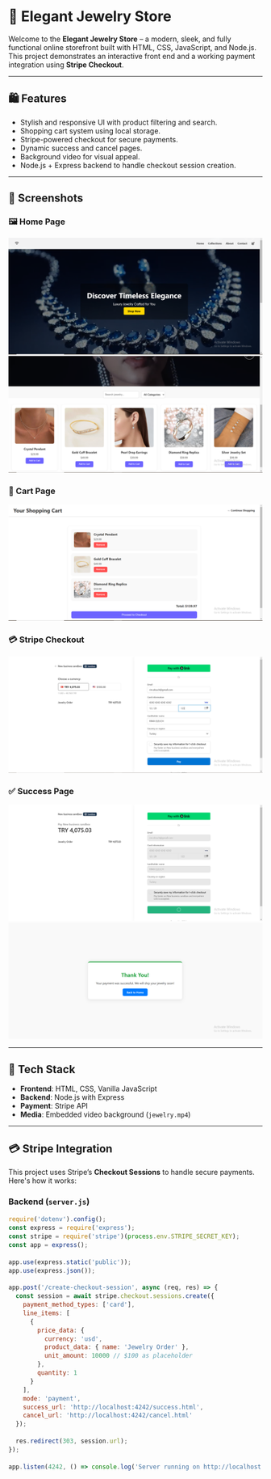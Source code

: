 # 💎 Elegant Jewelry Store

Welcome to the **Elegant Jewelry Store** – a modern, sleek, and fully functional online storefront built with HTML, CSS, JavaScript, and Node.js. This project demonstrates an interactive front end and a working payment integration using **Stripe Checkout**.

---

## 🛍 Features

- Stylish and responsive UI with product filtering and search.
- Shopping cart system using local storage.
- Stripe-powered checkout for secure payments.
- Dynamic success and cancel pages.
- Background video for visual appeal.
- Node.js + Express backend to handle checkout session creation.

---

## 📸 Screenshots

### 🖼 Home Page
![Homepage Screenshot](HomePage1.PNG)
![Homepage Screenshot](HomePage2.PNG)

### 🛒 Cart Page
![Homepage Screenshot](CartPage.PNG)

### 💳 Stripe Checkout
![Homepage Screenshot](StripeCheckout.PNG)

### ✅ Success Page
![Homepage Screenshot](SuccessPage1.PNG)
![Homepage Screenshot](SuccessPage2.PNG)

---

## 🧾 Tech Stack

- **Frontend**: HTML, CSS, Vanilla JavaScript
- **Backend**: Node.js with Express
- **Payment**: Stripe API
- **Media**: Embedded video background (`jewelry.mp4`)

---

## 💳 Stripe Integration

This project uses Stripe’s **Checkout Sessions** to handle secure payments. Here's how it works:

### Backend (`server.js`)

```js
require('dotenv').config();
const express = require('express');
const stripe = require('stripe')(process.env.STRIPE_SECRET_KEY);
const app = express();

app.use(express.static('public'));
app.use(express.json());

app.post('/create-checkout-session', async (req, res) => {
  const session = await stripe.checkout.sessions.create({
    payment_method_types: ['card'],
    line_items: [
      {
        price_data: {
          currency: 'usd',
          product_data: { name: 'Jewelry Order' },
          unit_amount: 10000 // $100 as placeholder
        },
        quantity: 1
      }
    ],
    mode: 'payment',
    success_url: 'http://localhost:4242/success.html',
    cancel_url: 'http://localhost:4242/cancel.html'
  });

  res.redirect(303, session.url);
});

app.listen(4242, () => console.log('Server running on http://localhost:4242'));
